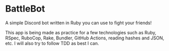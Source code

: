# BattleBot

A simple Discord bot written in Ruby you can use to fight your friends!

This app is being made as practice for a few technologies such as Ruby, RSpec, RuboCop, Rake, Bundler, GitHub Actions, reading hashes and JSON, etc. I will also try to follow TDD as best I can.